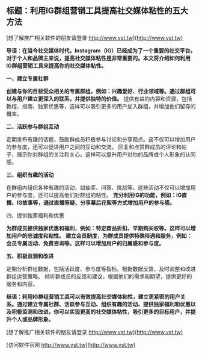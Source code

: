 ## **标题：利用IG群组营销工具提高社交媒体粘性的五大方法**

[想了解推广相关软件的朋友请登录 http://www.vst.tw](http://www.vst.tw)

**导语：在当今社交媒体时代，Instagram（IG）已经成为了一个重要的社交平台。对于个人和品牌主来说，提高社交媒体粘性是非常重要的。本文将介绍如何利用IG群组营销工具来提高你的社交媒体粘性。**

**一、建立专属社群**

**创建与你的目标受众相关的专属群组，例如：兴趣爱好、行业领域等。通过群组可以与用户建立更深入的联系，并提供独特的价值。**
提供有益的内容和资源，包括教程、指南、独家优惠等，这样可以吸引更多的用户加入群组，并增加他们留存的概率。

**二、活跃参与群组互动**

定期发布有趣的话题，鼓励群成员积极参与讨论和分享观点。这不仅可以增加用户的参与度，还可以促进用户之间的互动和交流。
回复和点赞群成员的评论和帖子，展示你对群组的关注和关心。这样可以提升用户对你的品牌或个人形象的认同感。

**三、组织有趣的活动**

在群组内组织各种有趣的活动，如抽奖、问答、挑战等。这些活动不仅可以增加用户的参与度，还可以提高他们对群组的粘性。
**充分利用IG的功能，例如：IG直播、IG故事等，通过直播答疑、分享幕后花絮等方式增加用户的参与感。**

四、提供独家福利和优惠

**为群成员提供独家优惠和福利，例如：特定商品折扣、早期购买权等。这样可以增加用户的忠诚度和粘性。**
**建立会员制度，为群成员提供特殊待遇和服务，例如：会员专属活动、免费咨询等。这样可以增加用户的归属感和参与度。**

**五、积极监测和改进**

定期分析群组数据，包括活跃度、参与度等指标。根据数据反馈，及时调整和改进群组运营策略。
倾听群成员的反馈和建议，根据他们的需求和期望，提供更好的服务和内容。

**结语：利用IG群组营销工具可以有效提高社交媒体粘性，建立更紧密的用户关系。通过建立专属社群、活跃参与互动、组织有趣的活动、提供独家福利和优惠以及积极监测和改进，你可以实现更高的社交媒体粘性，吸引更多的目标用户，并提升个人或品牌形象。**

[想了解推广相关软件的朋友请登录 http://www.vst.tw](http://www.vst.tw)


[访问软件官网 http://www.vst.tw](http://www.vst.tw)
